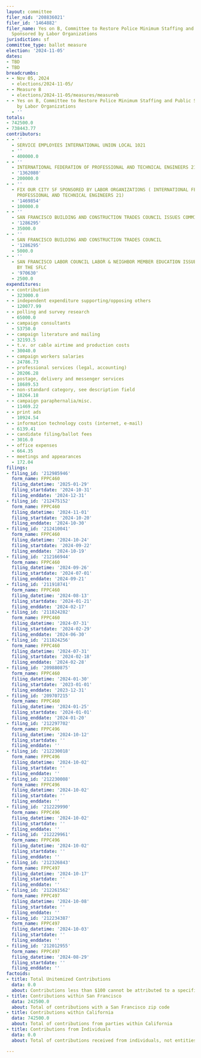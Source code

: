 ```yaml
---
layout: committee
filer_nid: '208836021'
filer_id: '1464882'
filer_name: Yes on B, Committee to Restore Police Minimum Staffing and Public Safety,
  Sponsored by Labor Organizations
jurisdiction: sf
committee_type: ballot measure
election: '2024-11-05'
dates:
- TBD
- TBD
breadcrumbs:
- - Nov 05, 2024
  - elections/2024-11-05/
- - Measure B
  - elections/2024-11-05/measures/measureb
- - Yes on B, Committee to Restore Police Minimum Staffing and Public Safety, Sponsored
    by Labor Organizations
  - ''
totals:
- 742500.0
- 738443.77
contributors:
- - ''
  - SERVICE EMPLOYEES INTERNATIONAL UNION LOCAL 1021
  - ''
  - 400000.0
- - ''
  - INTERNATIONAL FEDERATION OF PROFESSIONAL AND TECHNICAL ENGINEERS 21 ISSUES PAC
  - '1362080'
  - 200000.0
- - ''
  - FIX OUR CITY SF SPONSORED BY LABOR ORGANIZATIONS ( INTERNATIONAL FEDERATION OF
    PROFESSIONAL AND TECHNICAL ENGINEERS 21)
  - '1469854'
  - 100000.0
- - ''
  - SAN FRANCISCO BUILDING AND CONSTRUCTION TRADES COUNCIL ISSUES COMMITTEE
  - '1286295'
  - 35000.0
- - ''
  - SAN FRANCISCO BUILDING AND CONSTRUCTION TRADES COUNCIL
  - '1286295'
  - 5000.0
- - ''
  - SAN FRANCISCO LABOR COUNCIL LABOR & NEIGHBOR MEMBER EDUCATION ISSUES, SPONSORED
    BY THE SFLC
  - '970630'
  - 2500.0
expenditures:
- - contribution
  - 323000.0
- - independent expenditure supporting/opposing others
  - 120077.99
- - polling and survey research
  - 65000.0
- - campaign consultants
  - 53750.0
- - campaign literature and mailing
  - 32193.5
- - t.v. or cable airtime and production costs
  - 30040.0
- - campaign workers salaries
  - 24786.73
- - professional services (legal, accounting)
  - 20206.28
- - postage, delivery and messenger services
  - 18689.53
- - non-standard category, see description field
  - 18264.18
- - campaign paraphernalia/misc.
  - 11469.22
- - print ads
  - 10924.54
- - information technology costs (internet, e-mail)
  - 6139.41
- - candidate filing/ballot fees
  - 3016.0
- - office expenses
  - 664.35
- - meetings and appearances
  - 172.04
filings:
- filing_id: '212985946'
  form_name: FPPC460
  filing_datetime: '2025-01-29'
  filing_startdate: '2024-10-31'
  filing_enddate: '2024-12-31'
- filing_id: '212475152'
  form_name: FPPC460
  filing_datetime: '2024-11-01'
  filing_startdate: '2024-10-20'
  filing_enddate: '2024-10-30'
- filing_id: '212410041'
  form_name: FPPC460
  filing_datetime: '2024-10-24'
  filing_startdate: '2024-09-22'
  filing_enddate: '2024-10-19'
- filing_id: '212166944'
  form_name: FPPC460
  filing_datetime: '2024-09-26'
  filing_startdate: '2024-07-01'
  filing_enddate: '2024-09-21'
- filing_id: '211918741'
  form_name: FPPC460
  filing_datetime: '2024-08-13'
  filing_startdate: '2024-01-21'
  filing_enddate: '2024-02-17'
- filing_id: '211824282'
  form_name: FPPC460
  filing_datetime: '2024-07-31'
  filing_startdate: '2024-02-29'
  filing_enddate: '2024-06-30'
- filing_id: '211824256'
  form_name: FPPC460
  filing_datetime: '2024-07-31'
  filing_startdate: '2024-02-18'
  filing_enddate: '2024-02-28'
- filing_id: '209880875'
  form_name: FPPC460
  filing_datetime: '2024-01-30'
  filing_startdate: '2023-01-01'
  filing_enddate: '2023-12-31'
- filing_id: '209707215'
  form_name: FPPC460
  filing_datetime: '2024-01-25'
  filing_startdate: '2024-01-01'
  filing_enddate: '2024-01-20'
- filing_id: '212297702'
  form_name: FPPC496
  filing_datetime: '2024-10-12'
  filing_startdate: ''
  filing_enddate: ''
- filing_id: '212230018'
  form_name: FPPC496
  filing_datetime: '2024-10-02'
  filing_startdate: ''
  filing_enddate: ''
- filing_id: '212230008'
  form_name: FPPC496
  filing_datetime: '2024-10-02'
  filing_startdate: ''
  filing_enddate: ''
- filing_id: '212229990'
  form_name: FPPC496
  filing_datetime: '2024-10-02'
  filing_startdate: ''
  filing_enddate: ''
- filing_id: '212229961'
  form_name: FPPC496
  filing_datetime: '2024-10-02'
  filing_startdate: ''
  filing_enddate: ''
- filing_id: '212326843'
  form_name: FPPC497
  filing_datetime: '2024-10-17'
  filing_startdate: ''
  filing_enddate: ''
- filing_id: '212261562'
  form_name: FPPC497
  filing_datetime: '2024-10-08'
  filing_startdate: ''
  filing_enddate: ''
- filing_id: '212234387'
  form_name: FPPC497
  filing_datetime: '2024-10-03'
  filing_startdate: ''
  filing_enddate: ''
- filing_id: '212012955'
  form_name: FPPC497
  filing_datetime: '2024-08-29'
  filing_startdate: ''
  filing_enddate: ''
factoids:
- title: Total Unitemized Contributions
  data: 0.0
  about: Contributions less than $100 cannot be attributed to a specific individual
- title: Contributions within San Francisco
  data: 242500.0
  about: Total of contributions with a San Francisco zip code
- title: Contributions within California
  data: 742500.0
  about: Total of contributions from parties within California
- title: Contributions from Individuals
  data: 0.0
  about: Total of contributions received from individuals, not entities

---
```


